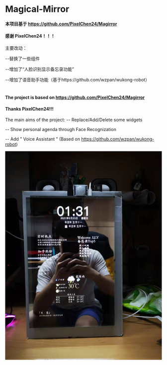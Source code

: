 # Magical-Mirror

#### 本项目基于 https://github.com/PixelChen24/Magirror

#### 感谢 PixelChen24！！！
主要改动：

--替换了一些组件

--增加了“人脸识别显示备忘录功能”

--增加了语音助手功能（基于https://github.com/wzpan/wukong-robot）

#

#### The project is based on https://github.com/PixelChen24/Magirror
#### Thanks PixelChen24!!!

The main aims of the project:
  -- Replace/Add/Delete some widgets
  
  -- Show personal agenda through Face Recognization
  
  -- Add " Voice Assistant " (Based on https://github.com/wzpan/wukong-robot)

![image](https://github.com/LY4C49/Magical-Mirror/blob/main/People.jpg)
